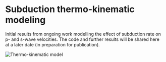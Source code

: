 # Subduction thermo-kinematic modeling

Initial results from ongoing work modelling the effect of subduction rate on p- and s-wave velocities.
The code and further results will be shared here at a later date (in preparation for publication).


![Thermo-kinematic model](https://github.com/pete33geo/subduction_thermo-kinematic_model/blob/main/T_Alpine_Convergence.gif)
